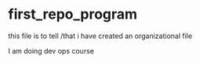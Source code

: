  # first_repo_program
this file is to tell /that i have created an organizational file

I am doing dev ops course